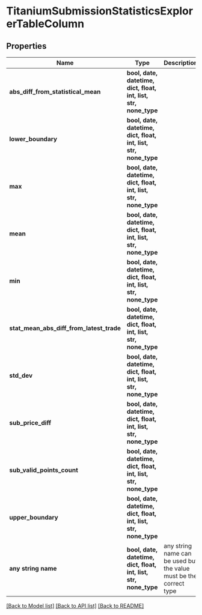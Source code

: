 # TitaniumSubmissionStatisticsExplorerTableColumn


## Properties
Name | Type | Description | Notes
------------ | ------------- | ------------- | -------------
**abs_diff_from_statistical_mean** | **bool, date, datetime, dict, float, int, list, str, none_type** |  | [optional] 
**lower_boundary** | **bool, date, datetime, dict, float, int, list, str, none_type** |  | [optional] 
**max** | **bool, date, datetime, dict, float, int, list, str, none_type** |  | [optional] 
**mean** | **bool, date, datetime, dict, float, int, list, str, none_type** |  | [optional] 
**min** | **bool, date, datetime, dict, float, int, list, str, none_type** |  | [optional] 
**stat_mean_abs_diff_from_latest_trade** | **bool, date, datetime, dict, float, int, list, str, none_type** |  | [optional] 
**std_dev** | **bool, date, datetime, dict, float, int, list, str, none_type** |  | [optional] 
**sub_price_diff** | **bool, date, datetime, dict, float, int, list, str, none_type** |  | [optional] 
**sub_valid_points_count** | **bool, date, datetime, dict, float, int, list, str, none_type** |  | [optional] 
**upper_boundary** | **bool, date, datetime, dict, float, int, list, str, none_type** |  | [optional] 
**any string name** | **bool, date, datetime, dict, float, int, list, str, none_type** | any string name can be used but the value must be the correct type | [optional]

[[Back to Model list]](../README.md#documentation-for-models) [[Back to API list]](../README.md#documentation-for-api-endpoints) [[Back to README]](../README.md)



